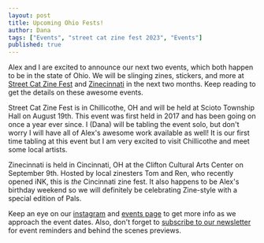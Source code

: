 ```yaml
---
layout: post
title: Upcoming Ohio Fests!
author: Dana
tags: ["Events", "street cat zine fest 2023", "Events"]
published: true
---
```


Alex and I are excited to announce our next two events, which both happen to be in the state of Ohio. We will be slinging zines, stickers, and more at [Street Cat Zine Fest](https://streetcatzinefest.org/) and [Zinecinnati](https://www.zinecinnati.com/) in the next two months. Keep reading to get the details on these awesome events.

<!--more-->

Street Cat Zine Fest is in Chillicothe, OH and will be held at Scioto Township Hall on August 19th. This event was first held in 2017 and has been going on once a year ever since. I (Dana) will be tabling the event solo, but don't worry I will have all of Alex's awesome work available as well! It is our first time tabling at this event but I am very excited to visit Chillicothe and meet some local artists.

Zinecinnati is held in Cincinnati, OH at the Clifton Cultural Arts Center on September 9th. Hosted by local zinesters Tom and Ren, who recently opened iNK, this is *the* Cincinnati zine fest. It also happens to be Alex's birthday weekend so we will definitely be celebrating Zine-style with a special edition of Pals. 

Keep an eye on our [instagram](https://www.instagram.com/dna.artists/) and [events page](https://www.dnaartists.net/events/) to get more info as we approach the event dates. Also, don't forget to [subscribe to our newsletter](https://pencilbooth.com/dna) for event reminders and behind the scenes previews.
